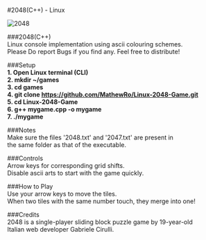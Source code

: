 #2048(C++) - Linux    
    
    
![2048](https://cloud.githubusercontent.com/assets/19341165/15267299/78c5ca4c-19db-11e6-86df-751eb3559e14.png)
  
  
###2048(C++)           
Linux console implementation using ascii colouring schemes.     
Please Do report Bugs if you find any. Feel free to distribute!  
  
###Setup    
**1. Open Linux terminal (CLI)**    
**2. mkdir ~/games**    
**3. cd games**    
**4. git clone https://github.com/MathewRo/Linux-2048-Game.git**      
**5. cd Linux-2048-Game**    
**6. g++ mygame.cpp -o mygame**    
**7. ./mygame**    
  
###Notes    
Make sure the files '2048.txt' and '2047.txt' are present in   
the same folder as that of the executable.  

###Controls      
Arrow keys for corresponding grid shifts.   
Disable ascii arts to start with the game quickly.  
  
###How to Play       
Use your arrow keys to move the tiles.  
When two tiles with the same number touch, they merge into one!  

###Credits       
2048 is a single-player sliding block puzzle game by 19-year-old   
Italian web developer Gabriele Cirulli.  
